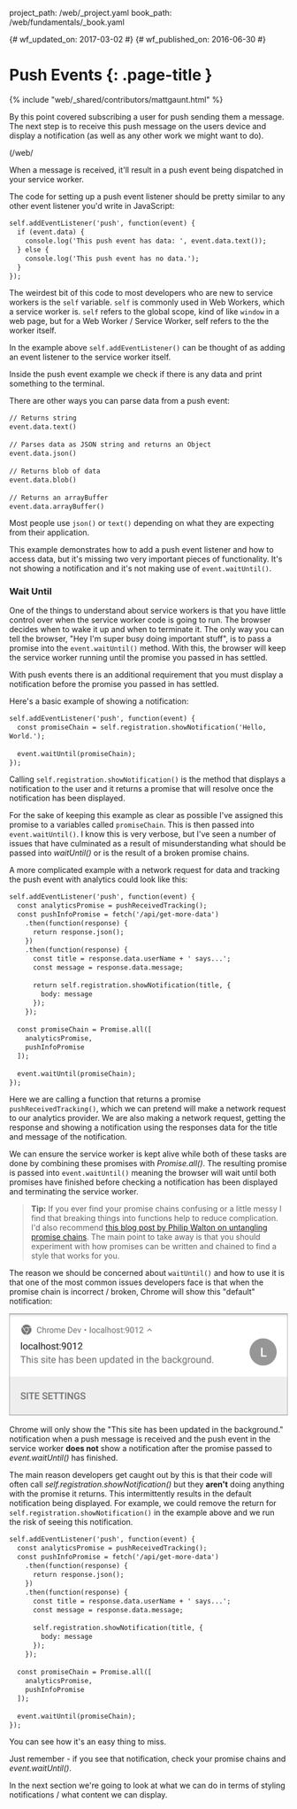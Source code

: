 project_path: /web/_project.yaml
book_path: /web/fundamentals/_book.yaml

{# wf_updated_on: 2017-03-02 #}
{# wf_published_on: 2016-06-30 #}

# Push Events {: .page-title }

{% include "web/_shared/contributors/mattgaunt.html" %}



By this point covered subscribing a user for push sending them a message. The next step is to
 receive this push message on the users device and display a notification (as well as any other
 work we might want to do).

(/web/

When a message is received, it'll result in a push event being dispatched in your service worker.

The code for setting up a push event listener should be pretty similar to any other event
 listener you'd write in JavaScript:


    self.addEventListener('push', function(event) {
      if (event.data) {
        console.log('This push event has data: ', event.data.text());
      } else {
        console.log('This push event has no data.');
      }
    });


The weirdest bit of this code to most developers who are new to service workers is the `self`
 variable. `self` is commonly used in Web Workers, which a service worker is. `self` refers to
 the global scope, kind of like `window` in a web page, but for a Web Worker / Service Worker,
 self refers to the the worker itself.

In the example above `self.addEventListener()` can be thought of as adding an event listener to
 the service worker itself.

Inside the push event example we check if there is any data and print something to the terminal.

There are other ways you can parse data from a push event:


    // Returns string
    event.data.text()
    
    // Parses data as JSON string and returns an Object
    event.data.json()
    
    // Returns blob of data
    event.data.blob()
    
    // Returns an arrayBuffer
    event.data.arrayBuffer()


Most people use `json()` or `text()` depending on what they are expecting from their application.

This example demonstrates how to add a push event listener and how to access data, but it's
 missing two very important pieces of functionality. It's not showing a notification and it's
 not making use of `event.waitUntil()`.

### Wait Until

One of the things to understand about service workers is that you have little control over when
 the service worker code is going to run. The browser decides when to wake it up and when to
 terminate it. The only way you can tell the browser, "Hey I'm super busy doing important
 stuff", is to pass a promise into the `event.waitUntil()` method. With this, the browser will
 keep the service worker running until the promise you passed in has settled.

With push events there is an additional requirement that you must display a notification before
 the promise you passed in has settled.

Here's a basic example of showing a notification:


    self.addEventListener('push', function(event) {
      const promiseChain = self.registration.showNotification('Hello, World.');
      
      event.waitUntil(promiseChain);
    });


Calling `self.registration.showNotification()` is the method that displays a notification to
 the user and it returns a promise that will resolve once the notification has been displayed.

For the sake of keeping this example as clear as possible I've assigned this promise to a
 variables called `promiseChain`. This is then passed into `event.waitUntil()`. I know this is
 very verbose, but I've seen a number of issues that have culminated as a result of
 misunderstanding what should be passed into *waitUntil()* or is the result of a broken promise
 chains.

A more complicated example with a network request for data and tracking the push event with
 analytics could look like this:


    self.addEventListener('push', function(event) {
      const analyticsPromise = pushReceivedTracking();
      const pushInfoPromise = fetch('/api/get-more-data')
        .then(function(response) {
          return response.json();
        })
        .then(function(response) {
          const title = response.data.userName + ' says...';
          const message = response.data.message;
    
          return self.registration.showNotification(title, {
            body: message
          });
        });
    
      const promiseChain = Promise.all([
        analyticsPromise,
        pushInfoPromise
      ]);
    
      event.waitUntil(promiseChain);
    });


Here we are calling a function that returns a promise `pushReceivedTracking()`, which we can
 pretend will make a network request to our analytics provider.
We are also making a network request, getting the response and showing a
notification using the responses data for the title and message of the notification.

We can ensure the service worker is kept alive while both of these tasks are done by combining
 these promises with *Promise.all()*. The resulting promise is passed into `event.waitUntil()`
 meaning the browser will wait until both promises have finished before checking a notification
 has been displayed and terminating the service worker.

> **Tip:** If you ever find your promise chains confusing or a little messy
> I find that breaking things into functions help to reduce complication.
> I'd also recommend
> [this blog post by Philip Walton on untangling promise
 chains](https://philipwalton.com/articles/untangling-deeply-nested-promise-chains/).
> The main point to take away is that you should experiment with how promises can be written
 and chained to find a style that works for you.

The reason we should be concerned about `waitUntil()` and how to use it is that one of the most
 common issues developers face is that when the promise chain is incorrect / broken, Chrome
 will show this "default" notification:

![An Image of the default notification in Chrome](./images/default-notification-mobile.png)

Chrome will only show the "This site has been updated in the background." notification when a
 push message is received and the push event in the service worker **does not** show a
 notification after the promise passed to *event.waitUntil()* has finished.

The main reason developers get caught out by this is that their code will
often call *self.registration.showNotification()* but they **aren't** doing
anything with the promise it returns. This intermittently results in the default notification
 being displayed. For example, we could remove the return for
 `self.registration.showNotification()` in the example above and we run the risk of seeing this
 notification.


    self.addEventListener('push', function(event) {
      const analyticsPromise = pushReceivedTracking();
      const pushInfoPromise = fetch('/api/get-more-data')
        .then(function(response) {
          return response.json();
        })
        .then(function(response) {
          const title = response.data.userName + ' says...';
          const message = response.data.message;
    
          self.registration.showNotification(title, {
            body: message
          });
        });
    
      const promiseChain = Promise.all([
        analyticsPromise,
        pushInfoPromise
      ]);
    
      event.waitUntil(promiseChain);
    });


You can see how it's an easy thing to miss.

Just remember - if you see that notification, check your promise chains and *event.waitUntil()*.

In the next section we're going to look at what we can do in terms of styling notifications /
 what content we can display.

